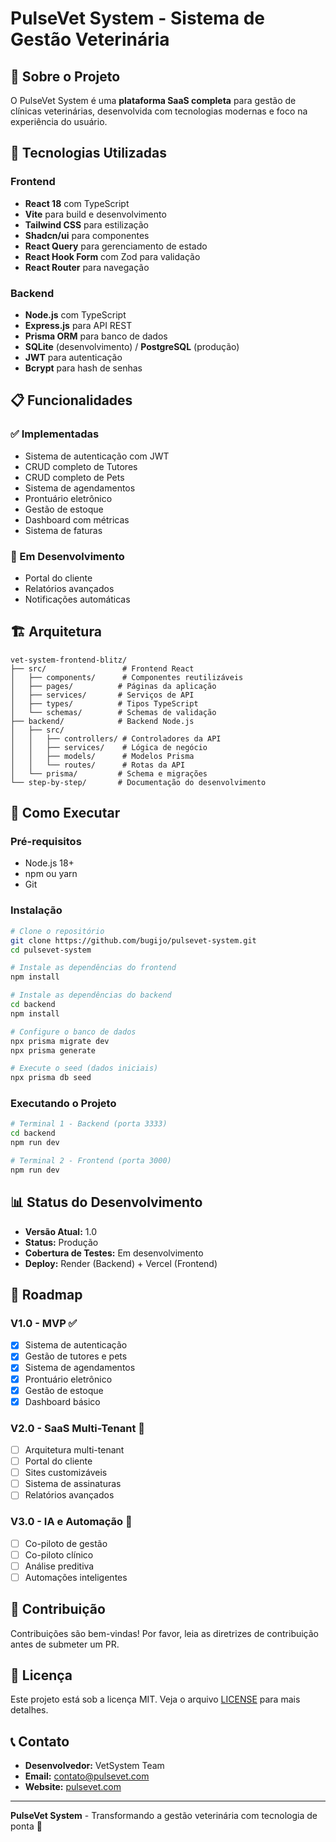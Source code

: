 # PulseVet System - Sistema de Gestão Veterinária

## 🐾 Sobre o Projeto

O PulseVet System é uma **plataforma SaaS completa** para gestão de clínicas veterinárias, desenvolvida com tecnologias modernas e foco na experiência do usuário.

## 🚀 Tecnologias Utilizadas

### Frontend
- **React 18** com TypeScript
- **Vite** para build e desenvolvimento
- **Tailwind CSS** para estilização
- **Shadcn/ui** para componentes
- **React Query** para gerenciamento de estado
- **React Hook Form** com Zod para validação
- **React Router** para navegação

### Backend
- **Node.js** com TypeScript
- **Express.js** para API REST
- **Prisma ORM** para banco de dados
- **SQLite** (desenvolvimento) / **PostgreSQL** (produção)
- **JWT** para autenticação
- **Bcrypt** para hash de senhas

## 📋 Funcionalidades

### ✅ Implementadas
- Sistema de autenticação com JWT
- CRUD completo de Tutores
- CRUD completo de Pets
- Sistema de agendamentos
- Prontuário eletrônico
- Gestão de estoque
- Dashboard com métricas
- Sistema de faturas

### 🔄 Em Desenvolvimento
- Portal do cliente
- Relatórios avançados
- Notificações automáticas

## 🏗️ Arquitetura

```
vet-system-frontend-blitz/
├── src/                 # Frontend React
│   ├── components/      # Componentes reutilizáveis
│   ├── pages/          # Páginas da aplicação
│   ├── services/       # Serviços de API
│   ├── types/          # Tipos TypeScript
│   └── schemas/        # Schemas de validação
├── backend/            # Backend Node.js
│   ├── src/
│   │   ├── controllers/ # Controladores da API
│   │   ├── services/    # Lógica de negócio
│   │   ├── models/      # Modelos Prisma
│   │   └── routes/      # Rotas da API
│   └── prisma/         # Schema e migrações
└── step-by-step/       # Documentação do desenvolvimento
```

## 🚀 Como Executar

### Pré-requisitos
- Node.js 18+
- npm ou yarn
- Git

### Instalação

```bash
# Clone o repositório
git clone https://github.com/bugijo/pulsevet-system.git
cd pulsevet-system

# Instale as dependências do frontend
npm install

# Instale as dependências do backend
cd backend
npm install

# Configure o banco de dados
npx prisma migrate dev
npx prisma generate

# Execute o seed (dados iniciais)
npx prisma db seed
```

### Executando o Projeto

```bash
# Terminal 1 - Backend (porta 3333)
cd backend
npm run dev

# Terminal 2 - Frontend (porta 3000)
npm run dev
```

## 📊 Status do Desenvolvimento

- **Versão Atual:** 1.0
- **Status:** Produção
- **Cobertura de Testes:** Em desenvolvimento
- **Deploy:** Render (Backend) + Vercel (Frontend)

## 🎯 Roadmap

### V1.0 - MVP ✅
- [x] Sistema de autenticação
- [x] Gestão de tutores e pets
- [x] Sistema de agendamentos
- [x] Prontuário eletrônico
- [x] Gestão de estoque
- [x] Dashboard básico

### V2.0 - SaaS Multi-Tenant 🔄
- [ ] Arquitetura multi-tenant
- [ ] Portal do cliente
- [ ] Sites customizáveis
- [ ] Sistema de assinaturas
- [ ] Relatórios avançados

### V3.0 - IA e Automação 🚀
- [ ] Co-piloto de gestão
- [ ] Co-piloto clínico
- [ ] Análise preditiva
- [ ] Automações inteligentes

## 🤝 Contribuição

Contribuições são bem-vindas! Por favor, leia as diretrizes de contribuição antes de submeter um PR.

## 📄 Licença

Este projeto está sob a licença MIT. Veja o arquivo [LICENSE](LICENSE) para mais detalhes.

## 📞 Contato

- **Desenvolvedor:** VetSystem Team
- **Email:** contato@pulsevet.com
- **Website:** [pulsevet.com](https://pulsevet.com)

---

**PulseVet System** - Transformando a gestão veterinária com tecnologia de ponta 🐾